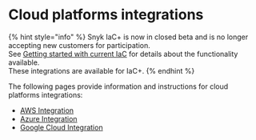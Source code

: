 # Cloud platforms integrations

{% hint style="info" %}
Snyk IaC+ is now in closed beta and is no longer accepting new customers for participation.\
See [Getting started with current IaC](https://docs.snyk.io/scan-using-snyk/snyk-iac/getting-started-with-current-iac) for details about the functionality available.\
These integrations are available for IaC+.&#x20;
{% endhint %}

The following pages provide information and instructions for cloud platforms integrations:

* [AWS Integration](aws-integration/)
* [Azure Integration](azure-integration-for-cloud-configurations/)
* [Google Cloud Integration](google-cloud-integration/)

